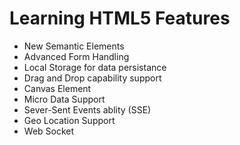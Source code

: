 # Learning HTML5 Features
- New Semantic Elements    
- Advanced Form Handling
- Local Storage for data persistance
- Drag and Drop capability support
- Canvas Element
- Micro Data Support
- Sever-Sent Events ablity (SSE)
- Geo Location Support
- Web Socket
